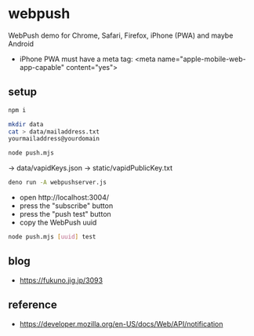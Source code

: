 # webpush

WebPush demo for Chrome, Safari, Firefox, iPhone (PWA) and maybe Android

* iPhone PWA must have a meta tag: &lt;meta name="apple-mobile-web-app-capable" content="yes"&gt;

## setup

```sh
npm i
```

```sh
mkdir data
cat > data/mailaddress.txt
yourmailaddress@yourdomain
```

```sh
node push.mjs
```
→ data/vapidKeys.json
→ static/vapidPublicKey.txt

```sh
deno run -A webpushserver.js 
```

- open http://localhost:3004/
- press the "subscribe" button
- press the "push test" button
- copy the WebPush uuid

```sh
node push.mjs [uuid] test
```

## blog

- https://fukuno.jig.jp/3093

## reference

- https://developer.mozilla.org/en-US/docs/Web/API/notification
